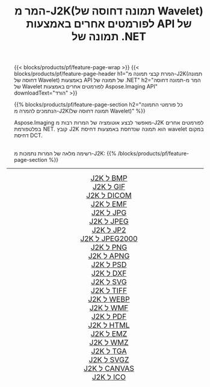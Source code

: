 ﻿---
title: המר מ-J2K(תמונה דחוסה של Wavelet) לפורמטים אחרים באמצעות API של תמונה של .NET 
weight: 3920
url: /he/net/conversion/from/j2k 
lang: he
langdirlevel: 2
locales: zh-hans,ja,it,ru,de,es,fr,nl,id,lt,pl,pt,vi,tr,ko,zh-hant,ar,hi,th,sv,cs,uk,he
description: באמצעות Aspose.Imaging תוכל להמיר בקלות מ- J2K(תמונה דחוסה של Wavelet) לפורמט אחר
---

{{< blocks/products/pf/feature-page-wrap >}}
{{< blocks/products/pf/feature-page-header h1="המרת קבצי תמונה מ-J2K(תמונה דחוסה של Wavelet) באמצעות API של תמונה של .NET" h2="המר מ-תמונה דחוסה של Wavelet לפורמטים אחרים באמצעות Aspose.Imaging API" downloadText="הורד" >}}


{{% blocks/products/pf/feature-page-section  h2="כל פורמטי התמונה הנתמכים להמרה מ-J2K(תמונה דחוסה של Wavelet)" %}}
<p align=justify>Aspose.Imaging מאפשר לבצע אוטומציה של המרות רבות מ-J2K לפורמטים אחרים בפלטפורמת NET. קובץ J2K הוא תמונה שנדחסת באמצעות דחיסת wavelet במקום דחיסת DCT.</p>
<br/>
רשימה מלאה של המרות נתמכות מ-J2K:
{{% /blocks/products/pf/feature-page-section %}}
<div class="container-fluid productfamilypage bg-gray">
    <div class="convertypes bg-gray agp-content section">
        <div class="container">
		<hr style="margin-left:-20px;"/>
		<div class="row other-converters" style="gap: 10px;font-size: 19px;text-align:center;">
		    <div class='col-md-2 other-converter remove-lp remove-rp'><a href="/imaging/he/net/conversion/j2k-to-bmp" style="padding:15px;">J2K ל BMP</a></div><div class='col-md-2 other-converter remove-lp remove-rp'><a href="/imaging/he/net/conversion/j2k-to-gif" style="padding:15px;">J2K ל GIF</a></div><div class='col-md-2 other-converter remove-lp remove-rp'><a href="/imaging/he/net/conversion/j2k-to-dicom" style="padding:15px;">J2K ל DICOM</a></div><div class='col-md-2 other-converter remove-lp remove-rp'><a href="/imaging/he/net/conversion/j2k-to-emf" style="padding:15px;">J2K ל EMF</a></div><div class='col-md-2 other-converter remove-lp remove-rp'><a href="/imaging/he/net/conversion/j2k-to-jpg" style="padding:15px;">J2K ל JPG</a></div><div class='col-md-2 other-converter remove-lp remove-rp'><a href="/imaging/he/net/conversion/j2k-to-jpeg" style="padding:15px;">J2K ל JPEG</a></div><div class='col-md-2 other-converter remove-lp remove-rp'><a href="/imaging/he/net/conversion/j2k-to-jp2" style="padding:15px;">J2K ל JP2</a></div><div class='col-md-2 other-converter remove-lp remove-rp'><a href="/imaging/he/net/conversion/j2k-to-jpeg2000" style="padding:15px;">J2K ל JPEG2000</a></div><div class='col-md-2 other-converter remove-lp remove-rp'><a href="/imaging/he/net/conversion/j2k-to-png" style="padding:15px;">J2K ל PNG</a></div><div class='col-md-2 other-converter remove-lp remove-rp'><a href="/imaging/he/net/conversion/j2k-to-apng" style="padding:15px;">J2K ל APNG</a></div><div class='col-md-2 other-converter remove-lp remove-rp'><a href="/imaging/he/net/conversion/j2k-to-psd" style="padding:15px;">J2K ל PSD</a></div><div class='col-md-2 other-converter remove-lp remove-rp'><a href="/imaging/he/net/conversion/j2k-to-dxf" style="padding:15px;">J2K ל DXF</a></div><div class='col-md-2 other-converter remove-lp remove-rp'><a href="/imaging/he/net/conversion/j2k-to-svg" style="padding:15px;">J2K ל SVG</a></div><div class='col-md-2 other-converter remove-lp remove-rp'><a href="/imaging/he/net/conversion/j2k-to-tiff" style="padding:15px;">J2K ל TIFF</a></div><div class='col-md-2 other-converter remove-lp remove-rp'><a href="/imaging/he/net/conversion/j2k-to-webp" style="padding:15px;">J2K ל WEBP</a></div><div class='col-md-2 other-converter remove-lp remove-rp'><a href="/imaging/he/net/conversion/j2k-to-wmf" style="padding:15px;">J2K ל WMF</a></div><div class='col-md-2 other-converter remove-lp remove-rp'><a href="/imaging/he/net/conversion/j2k-to-pdf" style="padding:15px;">J2K ל PDF</a></div><div class='col-md-2 other-converter remove-lp remove-rp'><a href="/imaging/he/net/conversion/j2k-to-html" style="padding:15px;">J2K ל HTML</a></div><div class='col-md-2 other-converter remove-lp remove-rp'><a href="/imaging/he/net/conversion/j2k-to-emz" style="padding:15px;">J2K ל EMZ</a></div><div class='col-md-2 other-converter remove-lp remove-rp'><a href="/imaging/he/net/conversion/j2k-to-wmz" style="padding:15px;">J2K ל WMZ</a></div><div class='col-md-2 other-converter remove-lp remove-rp'><a href="/imaging/he/net/conversion/j2k-to-tga" style="padding:15px;">J2K ל TGA</a></div><div class='col-md-2 other-converter remove-lp remove-rp'><a href="/imaging/he/net/conversion/j2k-to-svgz" style="padding:15px;">J2K ל SVGZ</a></div><div class='col-md-2 other-converter remove-lp remove-rp'><a href="/imaging/he/net/conversion/j2k-to-canvas" style="padding:15px;">J2K ל CANVAS</a></div><div class='col-md-2 other-converter remove-lp remove-rp'><a href="/imaging/he/net/conversion/j2k-to-ico" style="padding:15px;">J2K ל ICO</a></div>
                </div>
        </div>
    </div>
</div>
<br/>

